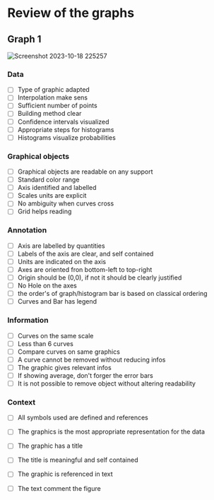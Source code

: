 # Review of the graphs

## Graph 1 

![Screenshot 2023-10-18 225257](https://github.com/hadzinikolicmasa/SMPE/assets/82235575/18116a7e-b7df-4f9a-a65d-1b4453768667)

### Data
- [ ] Type of graphic adapted
- [ ] Interpolation make sens
- [ ] Sufficient number of points
- [ ] Building method clear
- [ ] Confidence intervals visualized
- [ ] Appropriate steps for histograms
- [ ] Histograms visualize probabilities

### Graphical objects
- [ ] Graphical objects are readable on any support
- [ ] Standard color range
- [ ] Axis identified and labelled
- [ ] Scales units are explicit
- [ ] No ambiguity when curves cross
- [ ] Grid helps reading

### Annotation
- [ ] Axis are labelled by quantities
- [ ] Labels of the axis are clear, and self contained
- [ ] Units are indicated on the axis
- [ ] Axes are oriented fron bottom-left to top-right
- [ ] Origin should be (0,0), if not it should be clearly justified
- [ ] No Hole on the axes
- [ ] the order's of graph/histogram bar is based on classical ordering 
- [ ] Curves and Bar has legend

### Information
- [ ] Curves on the same scale
- [ ] Less than 6 curves
- [ ] Compare curves on same graphics
- [ ] A curve cannot be removed without reducing infos
- [ ] The graphic gives relevant infos
- [ ] If showing average, don't forger the error bars
- [ ] It is not possible to remove object without altering readability

### Context
- [ ] All symbols used are defined and references
- [ ] The graphics is the most appropriate representation for the data
- [ ] The graphic has a title
- [ ] The title is meaningful and self contained
- [ ] The graphic is referenced in text
- [ ] The text comment the figure

